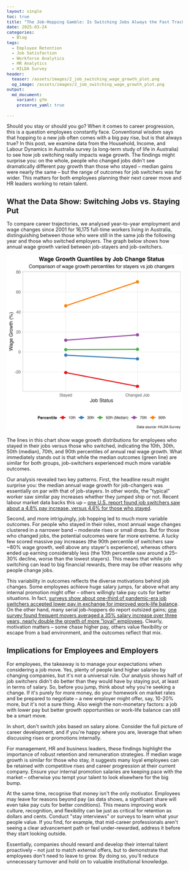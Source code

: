 ```yaml
---
layout: single
toc: true
title: "The Job-Hopping Gamble: Is Switching Jobs Always the Fast Track to Higher Pay?"
date: 2025-03-24
categories:
  - Blog
tags:
  - Employee Retention
  - Job Satisfaction
  - Workforce Analytics
  - HR Analytics
  - HILDA Survey
header:
  teaser: /assets/images/2_job_switching_wage_growth_plot.png
  og_image: /assets/images/2_job_switching_wage_growth_plot.png
output: 
  md_document:
    variant: gfm
    preserve_yaml: true
    
---
```


<style>
  body {
    font-size: 0.8em; /* Adjust font size just for this page */
  }
</style>


Should you stay or should you go? When it comes to career progression, this is a question employees constantly face. Conventional wisdom says that hopping to a new job often comes with a big pay rise, but is that always true? In this post, we examine data from the Household, Income, and Labour Dynamics in Australia survey (a long-term study of life in Australia) to see how job switching really impacts wage growth. The findings might surprise you: on the whole, people who changed jobs didn't see dramatically different pay growth than those who stayed – median gains were nearly the same – but the range of outcomes for job switchers was far wider. This matters for both employees planning their next career move and HR leaders working to retain talent.

## What the Data Show: Switching Jobs vs. Staying Put

To compare career trajectories, we analysed year-to-year employment and wage changes since 2001 for 16,175 full-time workers living in Australia, distinguishing between those who were still in the same job the following year and those who switched employers. The graph below shows how annual wage growth varied between job-stayers and job-switchers.

![](/assets/images/2_job_switching_wage_growth_plot.png)

The lines in this chart show wage growth distributions for employees who stayed in their jobs versus those who switched, indicating the 10th, 30th, 50th (median), 70th, and 90th percentiles of annual real wage growth. What immediately stands out is that while the median outcomes (green line) are similar for both groups, job-switchers experienced much more variable outcomes.

Our analysis revealed two key patterns. First, the headline result might surprise you: the median annual wage growth for job-changers was essentially on par with that of job-stayers. In other words, the "typical" worker saw similar pay increases whether they jumped ship or not. Recent labour market data backs this up – [one U.S. report found job switchers saw about a 4.8% pay increase, versus 4.6% for those who stayed](https://nypost.com/2025/03/20/lifestyle/the-era-of-job-hopping-for-a-better-salary-may-be-over-crushing-the-dreams-of-disloyal-gen-z-workers/)​.

Second, and more intriguingly, job hopping led to much more variable outcomes. For people who stayed in their roles, most annual wage changes clustered in a narrower band – moderate rises or small drops. But for those who changed jobs, the potential outcomes were far more extreme. A lucky few scored massive pay increases (the 90th percentile of switchers saw ~80% wage growth, well above any stayer's experience), whereas others ended up earning considerably less (the 10th percentile saw around a 25–30% decline, worse than the lowest stayers). This means that while job switching can lead to big financial rewards, there may be other reasons why people change jobs.

This variability in outcomes reflects the diverse motivations behind job changes. Some employees achieve huge salary jumps, far above what any internal promotion might offer – others willingly take pay cuts for better situations. In fact, [surveys show about one-third of pandemic-era job switchers accepted lower pay in exchange for improved work-life balance](https://www.cnbc.com/2022/03/14/one-third-of-job-switchers-took-a-pay-cut-for-better-work-life-balance.html)​. On the other hand, many serial job-hoppers do report outsized gains; [one survey found frequent movers averaged a 35% salary increase over three years, nearly double the growth of more "loyal" employees](https://www.forbes.com/sites/bryanrobinson/2024/11/05/64-of-job-hoppers-say-frequent-moves-boost-career-mobility-and-salary/)​. Clearly, motivation matters – some chase higher pay, others value flexibility or escape from a bad environment, and the outcomes reflect that mix.

## Implications for Employees and Employers

For employees, the takeaway is to manage your expectations when considering a job move. Yes, plenty of people land higher salaries by changing companies, but it's not a universal rule. Our analysis shows half of job switchers didn't do better than they would have by staying put, at least in terms of salary. So, before you jump, think about why you're seeking a change. If it's purely for more money, do your homework on market rates and be prepared to negotiate – a new employer might offer, say, 10-20% more, but it's not a sure thing. Also weigh the non-monetary factors: a job with lower pay but better growth opportunities or work-life balance can still be a smart move.

In short, don't switch jobs based on salary alone. Consider the full picture of career development, and if you're happy where you are, leverage that when discussing rises or promotions internally.

For management, HR and business leaders, these findings highlight the importance of robust retention and remuneration strategies. If median wage growth is similar for those who stay, it suggests many loyal employees can be retained with competitive rises and career progression at their current company. Ensure your internal promotion salaries are keeping pace with the market – otherwise you tempt your talent to look elsewhere for the big bump.

At the same time, recognise that money isn't the only motivator. Employees may leave for reasons beyond pay (as data shows, a significant share will even take pay cuts for better conditions​). This means improving work culture, recognition, and flexibility can be just as critical for retention as dollars and cents. Conduct "stay interviews" or surveys to learn what your people value. If you find, for example, that mid-career professionals aren't seeing a clear advancement path or feel under-rewarded, address it before they start looking outside.

Essentially, companies should reward and develop their internal talent proactively – not just to match external offers, but to demonstrate that employees don't need to leave to grow. By doing so, you'll reduce unnecessary turnover and hold on to valuable institutional knowledge.

<!--

## Next Steps

Want to understand how remuneration and career mobility patterns affect your workforce? I specialise in applying [advanced analytics to workforce data](/consulting), helping organisations develop evidence-based strategies around remuneration, internal mobility, and career development.

[Get in touch](mailto:t.ballard@uq.edu.au) to explore how data-driven insights can inform your talent retention and remuneration strategies.

-->


